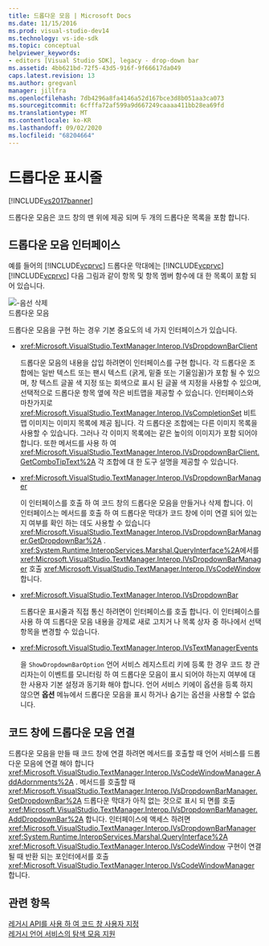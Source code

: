 ```yaml
---
title: 드롭다운 모음 | Microsoft Docs
ms.date: 11/15/2016
ms.prod: visual-studio-dev14
ms.technology: vs-ide-sdk
ms.topic: conceptual
helpviewer_keywords:
- editors [Visual Studio SDK], legacy - drop-down bar
ms.assetid: 4bb621bd-72f5-43d5-916f-9f66617da049
caps.latest.revision: 13
ms.author: gregvanl
manager: jillfra
ms.openlocfilehash: 7db4296a8fa4146a52d167bce3d8b051aa3ca073
ms.sourcegitcommit: 6cfffa72af599a9d667249caaaa411bb28ea69fd
ms.translationtype: MT
ms.contentlocale: ko-KR
ms.lasthandoff: 09/02/2020
ms.locfileid: "68204664"
---
```

# <a name="drop-down-bar"></a>드롭다운 표시줄
[!INCLUDE[vs2017banner](../includes/vs2017banner.md)]

드롭다운 모음은 코드 창의 맨 위에 제공 되며 두 개의 드롭다운 목록을 포함 합니다.  
  
## <a name="drop-down-bar-interfaces"></a>드롭다운 모음 인터페이스  
 예를 들어의 [!INCLUDE[vcprvc](../includes/vcprvc-md.md)] 드롭다운 막대에는 [!INCLUDE[vcprvc](../includes/vcprvc-md.md)] [!INCLUDE[vcprvc](../includes/vcprvc-md.md)] 다음 그림과 같이 항목 및 항목 멤버 함수에 대 한 목록이 포함 되어 있습니다.  
  
 ![&#45;음선 삭제](../extensibility/media/vsdropdown-bar.gif "vsDropdown_bar")  
드롭다운 모음  
  
 드롭다운 모음을 구현 하는 경우 기본 중요도의 네 가지 인터페이스가 있습니다.  
  
- <xref:Microsoft.VisualStudio.TextManager.Interop.IVsDropdownBarClient>  
  
     드롭다운 모음의 내용을 삽입 하려면이 인터페이스를 구현 합니다. 각 드롭다운 조합에는 일반 텍스트 또는 팬시 텍스트 (굵게, 밑줄 또는 기울임꼴)가 포함 될 수 있으며, 창 텍스트 글꼴 색 지정 또는 회색으로 표시 된 글꼴 색 지정을 사용할 수 있으며, 선택적으로 드롭다운 항목 옆에 작은 비트맵을 제공할 수 있습니다. 인터페이스와 마찬가지로 <xref:Microsoft.VisualStudio.TextManager.Interop.IVsCompletionSet> 비트맵 이미지는 이미지 목록에 제공 됩니다. 각 드롭다운 조합에는 다른 이미지 목록을 사용할 수 있습니다. 그러나 각 이미지 목록에는 같은 높이의 이미지가 포함 되어야 합니다. 또한 메서드를 사용 하 여 <xref:Microsoft.VisualStudio.TextManager.Interop.IVsDropdownBarClient.GetComboTipText%2A> 각 조합에 대 한 도구 설명을 제공할 수 있습니다.  
  
- <xref:Microsoft.VisualStudio.TextManager.Interop.IVsDropdownBarManager>  
  
     이 인터페이스를 호출 하 여 코드 창의 드롭다운 모음을 만들거나 삭제 합니다. 이 인터페이스는 메서드를 호출 하 여 드롭다운 막대가 코드 창에 이미 연결 되어 있는지 여부를 확인 하는 데도 사용할 수 있습니다 <xref:Microsoft.VisualStudio.TextManager.Interop.IVsDropdownBarManager.GetDropdownBar%2A> . <xref:System.Runtime.InteropServices.Marshal.QueryInterface%2A>에서를 <xref:Microsoft.VisualStudio.TextManager.Interop.IVsDropdownBarManager> 호출 <xref:Microsoft.VisualStudio.TextManager.Interop.IVsCodeWindow> 합니다.  
  
- <xref:Microsoft.VisualStudio.TextManager.Interop.IVsDropdownBar>  
  
     드롭다운 표시줄과 직접 통신 하려면이 인터페이스를 호출 합니다. 이 인터페이스를 사용 하 여 드롭다운 모음 내용을 강제로 새로 고치거 나 목록 상자 중 하나에서 선택 항목을 변경할 수 있습니다.  
  
- <xref:Microsoft.VisualStudio.TextManager.Interop.IVsTextManagerEvents>  
  
     을 `ShowDropdownBarOption` 언어 서비스 레지스트리 키에 등록 한 경우 코드 창 관리자는이 이벤트를 모니터링 하 여 드롭다운 모음이 표시 되어야 하는지 여부에 대 한 사용자 기본 설정과 동기화 해야 합니다. 언어 서비스 키에이 옵션을 등록 하지 않으면 **옵션** 메뉴에서 드롭다운 모음을 표시 하거나 숨기는 옵션을 사용할 수 없습니다.  
  
## <a name="attaching-a-drop-down-bar-to-a-code-window"></a>코드 창에 드롭다운 모음 연결  
 드롭다운 모음을 만들 때 코드 창에 연결 하려면 메서드를 호출할 때 언어 서비스를 드롭다운 모음에 연결 해야 합니다 <xref:Microsoft.VisualStudio.TextManager.Interop.IVsCodeWindowManager.AddAdornments%2A> . 메서드를 호출할 때 <xref:Microsoft.VisualStudio.TextManager.Interop.IVsDropdownBarManager.GetDropdownBar%2A> 드롭다운 막대가 아직 없는 것으로 표시 되 면를 호출 <xref:Microsoft.VisualStudio.TextManager.Interop.IVsDropdownBarManager.AddDropdownBar%2A> 합니다. 인터페이스에 액세스 하려면 <xref:Microsoft.VisualStudio.TextManager.Interop.IVsDropdownBarManager> <xref:System.Runtime.InteropServices.Marshal.QueryInterface%2A> <xref:Microsoft.VisualStudio.TextManager.Interop.IVsCodeWindow> 구현이 연결 될 때 반환 되는 포인터에서를 호출 <xref:Microsoft.VisualStudio.TextManager.Interop.IVsCodeWindowManager> 합니다.  
  
## <a name="see-also"></a>관련 항목  
 [레거시 API를 사용 하 여 코드 창 사용자 지정](../extensibility/customizing-code-windows-by-using-the-legacy-api.md)   
 [레거시 언어 서비스의 탐색 모음 지원](../extensibility/internals/support-for-the-navigation-bar-in-a-legacy-language-service.md)
